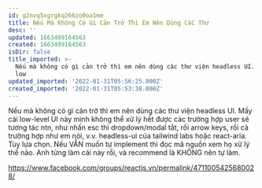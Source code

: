 ```yaml
---
id: g2nvq5xgrgkq266zo0oa1me
title: Nếu Mà Không Có Gì Cản Trở Thì Em Nên Dùng CáC Thư
desc: ''
updated: 1663409164563
created: 1663409164563
isDir: false
title_imported: >-
  Nếu mà không có gì cản trở thì em nên dùng các thư viện headless UI. Mấy cái
  low
updated_imported: '2022-01-31T05:56:25.000Z'
created_imported: '2022-01-31T05:53:38.000Z'
---
```


Nếu mà không có gì cản trở thì em nên dùng các thư viện headless UI. Mấy cái low-level UI này mình không thể xử lý hết được các trường hợp user sẽ tương tác ntn, như nhấn esc thì dropdown/modal tắt, rồi arrow keys, rồi cả trường hợp như em nói, v.v.
headless-ui của tailwind labs hoặc react-aria.
Tùy lựa chọn. Nếu VẪN muốn tự implement thì đọc mã nguồn xem họ xử lý thế nào. Anh từng làm cái này rồi, và recommend là KHÔNG nên tự làm.





https://www.facebook.com/groups/reactjs.vn/permalink/4711005425680028/


